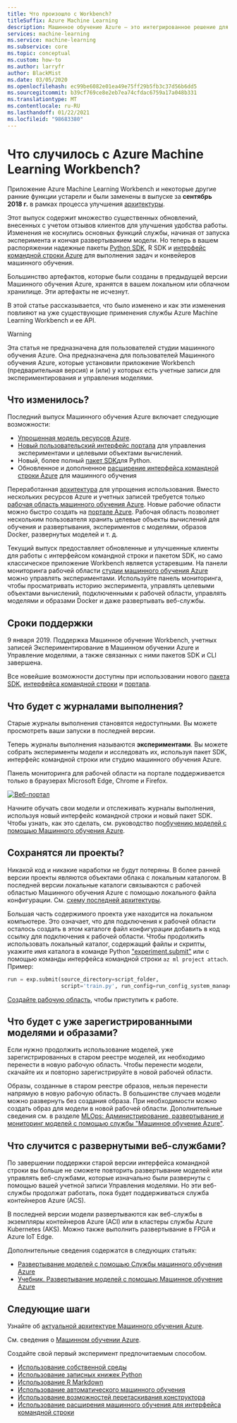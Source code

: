 ```yaml
---
title: Что произошло с Workbench?
titleSuffix: Azure Machine Learning
description: Машинное обучение Azure — это интегрированное решение для обработки и анализа данных, предназначенное для моделирования и развертывания приложений ML в масштабе облака. Функция Workbench была снята с учета.
services: machine-learning
ms.service: machine-learning
ms.subservice: core
ms.topic: conceptual
ms.custom: how-to
ms.author: larryfr
author: BlackMist
ms.date: 03/05/2020
ms.openlocfilehash: ec99be6082e01ea49e75ff29b5fb3c37d56b6dd5
ms.sourcegitcommit: b39cf769ce8e2eb7ea74cfdac6759a17a048b331
ms.translationtype: MT
ms.contentlocale: ru-RU
ms.lasthandoff: 01/22/2021
ms.locfileid: "98683380"
---
```

# <a name="what-happened-to-azure-machine-learning-workbench"></a>Что случилось с Azure Machine Learning Workbench?

Приложение Azure Machine Learning Workbench и некоторые другие ранние функции устарели и были заменены в выпуске за **сентябрь 2018 г.** в рамках процесса улучшения [архитектуры](concept-azure-machine-learning-architecture.md).

Этот выпуск содержит множество существенных обновлений, внесенных с учетом отзывов клиентов для улучшения удобства работы. Изменения не коснулись основных функций службы, начиная от запуска эксперимента и кончая развертыванием модели. Но теперь в вашем распоряжении надежные пакеты <a href="/python/api/overview/azure/ml/intro?view=azure-ml-py" target="_blank">Python SDK</a>, R SDK и [интерфейс командной строки Azure](reference-azure-machine-learning-cli.md) для выполнения задач и конвейеров машинного обучения.

Большинство артефактов, которые были созданы в предыдущей версии Машинного обучения Azure, хранятся в вашем локальном или облачном хранилище. Эти артефакты не исчезнут.

В этой статье рассказывается, что было изменено и как эти изменения повлияют на уже существующие применения службы Azure Machine Learning Workbench и ее API.

>[!Warning]
>Эта статья не предназначена для пользователей студии машинного обучения Azure. Она предназначена для пользователей Машинного обучения Azure, которые установили приложение Workbench (предварительная версия) и (или) у которых есть учетные записи для экспериментирования и управления моделями.


## <a name="what-changed"></a>Что изменилось?

Последний выпуск Машинного обучения Azure включает следующие возможности:
+ [Упрощенная модель ресурсов Azure](concept-azure-machine-learning-architecture.md).
+ [Новый пользовательский интерфейс портала](how-to-track-experiments.md) для управления экспериментами и целевыми объектами вычислений.
+ Новый, более полный <a href="/python/api/overview/azure/ml/intro?view=azure-ml-py" target="_blank">пакет SDK</a>для Python.
+ Обновленное и дополненное [расширение интерфейса командной строки Azure](reference-azure-machine-learning-cli.md) для машинного обучения

Переработанная [архитектура](concept-azure-machine-learning-architecture.md) для упрощения использования. Вместо нескольких ресурсов Azure и учетных записей требуется только [рабочая область машинного обучения Azure](concept-workspace.md). Новые рабочие области можно быстро создать на [портале Azure](how-to-manage-workspace.md). Рабочая область позволяет нескольким пользователя хранить целевые объекты вычислений для обучения и развертывания, экспериментов с моделями, образов Docker, развернутых моделей и т. д.

Текущий выпуск предоставляет обновленные и улучшенные клиенты для работы с интерфейсом командной строки и пакетом SDK, но само классическое приложение Workbench является устаревшим. На панели мониторинга рабочей области [студии машинного обучения Azure](how-to-monitor-view-training-logs.md#view-the-experiment-in-the-web-portal) можно управлять экспериментами. Используйте панель мониторинга, чтобы просматривать историю эксперимента, управлять целевыми объектами вычислений, подключенными к рабочей области, управлять моделями и образами Docker и даже развертывать веб-службы.

<a name="timeline"></a>

## <a name="support-timeline"></a>Сроки поддержки

9 января 2019. Поддержка Машинное обучение Workbench, учетных записей Экспериментирование в Машинном обучении Azure и Управление моделями, а также связанных с ними пакетов SDK и CLI завершена.

Все новейшие возможности доступны при использовании нового <a href="/python/api/overview/azure/ml/intro?view=azure-ml-py" target="_blank">пакета SDK</a>, [интерфейса командной строки](reference-azure-machine-learning-cli.md) и [портала](how-to-manage-workspace.md).

## <a name="what-about-run-histories"></a>Что будет с журналами выполнения?

Старые журналы выполнения становятся недоступными. Вы можете просмотреть ваши запуски в последней версии.

Теперь журналы выполнения называются **экспериментами**. Вы можете собрать эксперименты модели и исследовать их, используя пакет SDK, интерфейс командной строки или студию машинного обучения Azure.

Панель мониторинга для рабочей области на портале поддерживается только в браузерах Microsoft Edge, Chrome и Firefox.

[![Веб-портал](./media/overview-what-happened-to-workbench/image001.png)](./media/overview-what-happened-to-workbench/image001.png#lightbox)

Начните обучать свои модели и отслеживать журналы выполнения, используя новый интерфейс командной строки и новый пакет SDK. Чтобы узнать, как это сделать, см. руководство по[обучению моделей с помощью Машинного обучения Azure](tutorial-train-models-with-aml.md).

## <a name="will-projects-persist"></a>Сохранятся ли проекты?

Никакой код и никакие наработки не будут потеряны. В более ранней версии проекты являются объектами облака с локальным каталогом. В последней версии локальные каталоги связываются с рабочей областью Машинного обучения Azure с помощью локального файла конфигурации. См. [схему последней архитектуры](concept-azure-machine-learning-architecture.md).

Большая часть содержимого проекта уже находится на локальном компьютере. Это означает, что для подключения к рабочей области осталось создать в этом каталоге файл конфигурации добавить в код ссылку для подключения к рабочей области. Чтобы продолжить использовать локальный каталог, содержащий файлы и скрипты, укажите имя каталога в команде Python ["experiment.submit"](/python/api/azureml-core/azureml.core.experiment.experiment?preserve-view=true&view=azure-ml-py) или с помощью команды интерфейса командной строки `az ml project attach`.  Пример:
```python
run = exp.submit(source_directory=script_folder,
                 script='train.py', run_config=run_config_system_managed)
```

[Создайте рабочую область](how-to-manage-workspace.md), чтобы приступить к работе.

## <a name="what-about-my-registered-models-and-images"></a>Что будет с уже зарегистрированными моделями и образами?

Если нужно продолжить использование моделей, уже зарегистрированных в старом реестре моделей, их необходимо перенести в новую рабочую область. Чтобы перенести модели, скачайте их и повторно зарегистрируйте в новой рабочей области.

Образы, созданные в старом реестре образов, нельзя перенести напрямую в новую рабочую область. В большинстве случаев модели можно развернуть без создания образа. При необходимости можно создать образ для модели в новой рабочей области. Дополнительные сведения см. в разделе [MLOps: Администрирование, развертывание и мониторинг моделей с помощью службы "Машинное обучение Azure"](concept-model-management-and-deployment.md).

## <a name="what-about-deployed-web-services"></a>Что случится с развернутыми веб-службами?

По завершении поддержки старой версии интерфейса командной строки вы больше не сможете повторить развертывание моделей или управлять веб-службами, которые изначально были развернуты с помощью вашей учетной записи Управления моделями. Но эти веб-службы продолжат работать, пока будет поддерживаться служба контейнеров Azure (ACS).

В последней версии модели развертываются как веб-службы в экземпляры контейнеров Azure (ACI) или в кластеры службы Azure Kubernetes (AKS). Можно также выполнить развертывание в FPGA и Azure IoT Edge.

Дополнительные сведения содержатся в следующих статьях:
+ [Развертывание моделей с помощью Службы машинного обучения Azure](how-to-deploy-and-where.md)
+ [Учебник. Развертывание моделей с помощью Машинное обучение Azure](tutorial-deploy-models-with-aml.md)

## <a name="next-steps"></a>Следующие шаги

Узнайте об [актуальной архитектуре Машинного обучения Azure](concept-azure-machine-learning-architecture.md).

См. сведения о [Машинном обучении Azure](overview-what-is-azure-ml.md).

Создайте свой первый эксперимент предпочитаемым способом.

  + [Использование собственной среды](tutorial-1st-experiment-sdk-setup-local.md)
  + [Использование записных книжек Python](tutorial-1st-experiment-sdk-setup.md)
  + [Использование R Markdown](https://github.com/Azure/azureml-sdk-for-r) 
  + [Использование автоматического машинного обучения](tutorial-designer-automobile-price-train-score.md) 
  + [Использование возможностей перетаскивания конструктора](tutorial-first-experiment-automated-ml.md) 
  + [Использование расширения машинного обучения для интерфейса командной строки](tutorial-train-deploy-model-cli.md)
